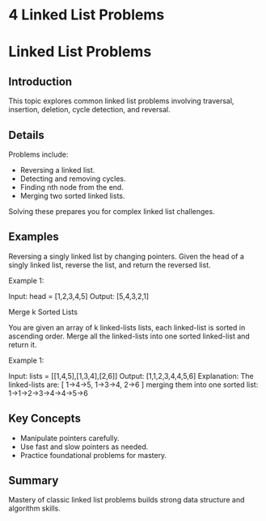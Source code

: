 # 4 Linked List Problems

# Linked List Problems

## Introduction
This topic explores common linked list problems involving traversal, insertion, deletion, cycle detection, and reversal.

## Details
Problems include:

- Reversing a linked list.  
- Detecting and removing cycles.  
- Finding nth node from the end.  
- Merging two sorted linked lists.

Solving these prepares you for complex linked list challenges.

## Examples
Reversing a singly linked list by changing pointers.
Given the head of a singly linked list, reverse the list, and return the reversed list.

Example 1:

Input: head = [1,2,3,4,5]
Output: [5,4,3,2,1]

Merge k Sorted Lists

You are given an array of k linked-lists lists, each linked-list is sorted in ascending order.
Merge all the linked-lists into one sorted linked-list and return it.

Example 1:

Input: lists = [[1,4,5],[1,3,4],[2,6]]
Output: [1,1,2,3,4,4,5,6]
Explanation: The linked-lists are:
[
  1->4->5,
  1->3->4,
  2->6
]
merging them into one sorted list:
1->1->2->3->4->4->5->6

## Key Concepts
- Manipulate pointers carefully.  
- Use fast and slow pointers as needed.  
- Practice foundational problems for mastery.

## Summary
Mastery of classic linked list problems builds strong data structure and algorithm skills.
